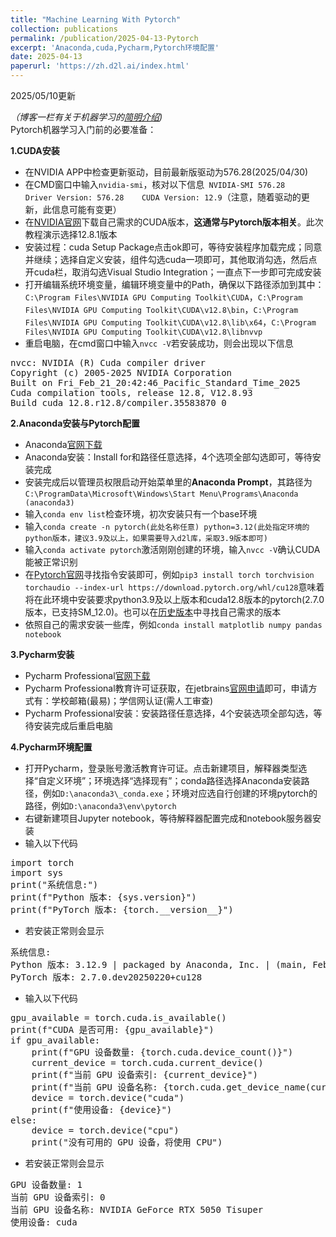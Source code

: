 ```yaml
---
title: "Machine Learning With Pytorch"
collection: publications
permalink: /publication/2025-04-13-Pytorch
excerpt: 'Anaconda,cuda,Pycharm,Pytorch环境配置'
date: 2025-04-13
paperurl: 'https://zh.d2l.ai/index.html'
---
```


2025/05/10更新

*（博客一栏有关于机器学习的[简明介绍](https://latalealice.github.io/posts/2024/10/blog-post-3/))*  
Pytorch机器学习入门前的必要准备：  


**1.CUDA安装**
- 在NVIDIA APP中检查更新驱动，目前最新版驱动为576.28(2025/04/30)
- 在CMD窗口中输入`nvidia-smi`，核对以下信息` NVIDIA-SMI 576.28    Driver Version: 576.28    CUDA Version: 12.9`（注意，随着驱动的更新，此信息可能有变更）
- 在[NVIDIA官网](https://developer.nvidia.com/cuda-toolkit-archive)下载自己需求的CUDA版本，**这通常与Pytorch版本相关**。此次教程演示选择12.8.1版本
- 安装过程：cuda Setup Package点击ok即可，等待安装程序加载完成；同意并继续；选择自定义安装，组件勾选cuda一项即可，其他取消勾选，然后点开cuda栏，取消勾选Visual Studio Integration；一直点下一步即可完成安装
- 打开编辑系统环境变量，编辑环境变量中的Path，确保以下路径添加到其中：`C:\Program Files\NVIDIA GPU Computing Toolkit\CUDA`，`C:\Program Files\NVIDIA GPU Computing Toolkit\CUDA\v12.8\bin`，`C:\Program Files\NVIDIA GPU Computing Toolkit\CUDA\v12.8\lib\x64`，`C:\Program Files\NVIDIA GPU Computing Toolkit\CUDA\v12.8\libnvvp`
- 重启电脑，在cmd窗口中输入`nvcc -V`若安装成功，则会出现以下信息
<pre>
nvcc: NVIDIA (R) Cuda compiler driver
Copyright (c) 2005-2025 NVIDIA Corporation
Built on Fri_Feb_21_20:42:46_Pacific_Standard_Time_2025
Cuda compilation tools, release 12.8, V12.8.93
Build cuda_12.8.r12.8/compiler.35583870_0
</pre>

**2.Anaconda安装与Pytorch配置**  
- Anaconda[官网下载](https://www.anaconda.com/download/success)  
- Anaconda安装：Install for和路径任意选择，4个选项全部勾选即可，等待安装完成  
- 安装完成后以管理员权限启动开始菜单里的**Anaconda Prompt**，其路径为`C:\ProgramData\Microsoft\Windows\Start Menu\Programs\Anaconda (anaconda3)`
- 输入`conda env list`检查环境，初次安装只有一个base环境
- 输入`conda create -n pytorch(此处名称任意) python=3.12(此处指定环境的python版本，建议3.9及以上，如果需要导入d2l库，采取3.9版本即可)`
- 输入`conda activate pytorch`激活刚刚创建的环境，输入`nvcc -V`确认CUDA能被正常识别
- 在[Pytorch官网](https://pytorch.org/get-started/locally/)寻找指令安装即可，例如`pip3 install torch torchvision torchaudio --index-url https://download.pytorch.org/whl/cu128`意味着将在此环境中安装要求python3.9及以上版本和cuda12.8版本的pytorch(2.7.0版本，已支持SM_12.0)。也可以在[历史版本](https://pytorch.org/get-started/previous-versions/)中寻找自己需求的版本
- 依照自己的需求安装一些库，例如`conda install matplotlib numpy pandas notebook` 

**3.Pycharm安装**  
- Pycharm Professional[官网下载](https://www.jetbrains.com/pycharm/download/?section=windows) 
- Pycharm Professional教育许可证获取，在jetbrains[官网申请](https://www.jetbrains.com/shop/eform/students)即可，申请方式有：学校邮箱(最易)；学信网认证(需人工审查)  
- Pycharm Professional安装：安装路径任意选择，4个安装选项全部勾选，等待安装完成后重启电脑


**4.Pycharm环境配置**  
- 打开Pycharm，登录账号激活教育许可证。点击新建项目，解释器类型选择“自定义环境”；环境选择“选择现有”；conda路径选择Anaconda安装路径，例如`D:\anaconda3\_conda.exe`；环境对应选自行创建的环境pytorch的路径，例如`D:\anaconda3\env\pytorch` 
- 右键新建项目Jupyter notebook，等待解释器配置完成和notebook服务器安装  
- 输入以下代码
<pre>
import torch  
import sys  
print("系统信息:")
print(f"Python 版本: {sys.version}")
print(f"PyTorch 版本: {torch.__version__}")
</pre>
- 若安装正常则会显示
<pre>
系统信息:
Python 版本: 3.12.9 | packaged by Anaconda, Inc. | (main, Feb  6 2025, 18:49:16) [MSC v.1929 64 bit (AMD64)]
PyTorch 版本: 2.7.0.dev20250220+cu128
</pre>
- 输入以下代码
<pre>
gpu_available = torch.cuda.is_available()
print(f"CUDA 是否可用: {gpu_available}")
if gpu_available:
    print(f"GPU 设备数量: {torch.cuda.device_count()}")
    current_device = torch.cuda.current_device()
    print(f"当前 GPU 设备索引: {current_device}")
    print(f"当前 GPU 设备名称: {torch.cuda.get_device_name(current_device)}")
    device = torch.device("cuda")
    print(f"使用设备: {device}")
else:
    device = torch.device("cpu")
    print("没有可用的 GPU 设备，将使用 CPU")
</pre>
- 若安装正常则会显示
<pre>
GPU 设备数量: 1
当前 GPU 设备索引: 0
当前 GPU 设备名称: NVIDIA GeForce RTX 5050 Tisuper
使用设备: cuda
</pre>
